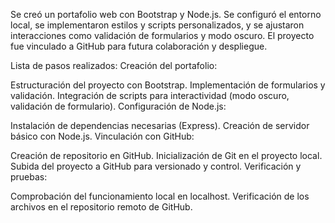 Se creó un portafolio web con Bootstrap y Node.js. Se configuró el entorno local, se implementaron estilos y scripts personalizados, y se ajustaron interacciones como validación de formularios y modo oscuro. El proyecto fue vinculado a GitHub para futura colaboración y despliegue.

Lista de pasos realizados:
Creación del portafolio:

Estructuración del proyecto con Bootstrap.
Implementación de formularios y validación.
Integración de scripts para interactividad (modo oscuro, validación de formulario).
Configuración de Node.js:

Instalación de dependencias necesarias (Express).
Creación de servidor básico con Node.js.
Vinculación con GitHub:

Creación de repositorio en GitHub.
Inicialización de Git en el proyecto local.
Subida del proyecto a GitHub para versionado y control.
Verificación y pruebas:

Comprobación del funcionamiento local en localhost.
Verificación de los archivos en el repositorio remoto de GitHub.
